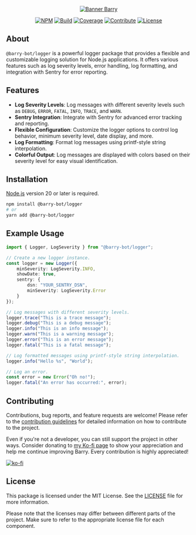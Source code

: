 <!-- Header -->
<div align="center">

[![Banner Barry][banner]][link-repo]

[![NPM][badge-npm]][link-npm]
[![Build][badge-build]][link-build]
[![Coverage][badge-coverage]][link-coverage]
[![Contribute][badge-contribute]][link-contributing]
[![License][badge-license]][link-license]

</div>

<!-- Main Content -->
## About
`@barry-bot/logger` is a powerful logger package that provides a flexible and customizable logging solution for Node.js applications. It offers various features such as log severity levels, error handling, log formatting, and integration with Sentry for error reporting.

## Features
- **Log Severity Levels**: Log messages with different severity levels such as `DEBUG`, `ERROR`, `FATAL`, `INFO`, `TRACE`, and `WARN`.
- **Sentry Integration**: Integrate with Sentry for advanced error tracking and reporting.
- **Flexible Configuration**: Customize the logger options to control log behavior, minimum severity level, date display, and more.
- **Log Formatting**: Format log messages using printf-style string interpolation.
- **Colorful Output**: Log messages are displayed with colors based on their severity level for easy visual identification.

## Installation
[Node.js](https://nodejs.org/en/download) version 20 or later is required.
```sh
npm install @barry-bot/logger
# or
yarn add @barry-bot/logger
```

## Example Usage
```ts
import { Logger, LogSeverity } from "@barry-bot/logger";

// Create a new logger instance.
const logger = new Logger({
    minSeverity: LogSeverity.INFO,
    showDate: true,
    sentry: {
        dsn: "YOUR_SENTRY_DSN",
        minSeverity: LogSeverity.Error
    }
});

// Log messages with different severity levels.
logger.trace("This is a trace message");
logger.debug("This is a debug message");
logger.info("This is an info message");
logger.warn("This is a warning message");
logger.error("This is an error message");
logger.fatal("This is a fatal message");

// Log formatted messages using printf-style string interpolation.
logger.info("Hello %s", "World");

// Log an error.
const error = new Error("Oh no!");
logger.fatal("An error has occurred:", error);
```

## Contributing
Contributions, bug reports, and feature requests are welcome! Please refer to the [contribution guidelines][link-contributing] for detailed information on how to contribute to the project.

Even if you're not a developer, you can still support the project in other ways. Consider donating to [my Ko-fi page][link-kofi] to show your appreciation and help me continue improving Barry. Every contribution is highly appreciated!

[![ko-fi][badge-kofi]][link-kofi]

## License
This package is licensed under the MIT License. See the [LICENSE][link-license] file for more information.

Please note that the licenses may differ between different parts of the project. Make sure to refer to the appropriate license file for each component.

<!-- Image References -->
[badge-build]:https://img.shields.io/github/actions/workflow/status/HeadTriXz/Barry/test.yml?branch=main&style=for-the-badge
[badge-coverage]:https://img.shields.io/codecov/c/github/HeadTriXz/Barry?style=for-the-badge&flag=logger
[badge-contribute]:https://img.shields.io/badge/contributions-welcome-orange.svg?style=for-the-badge
[badge-kofi]:https://ko-fi.com/img/githubbutton_sm.svg
[badge-license]:https://img.shields.io/badge/license-MIT-blue.svg?style=for-the-badge
[badge-npm]:https://img.shields.io/npm/v/@barry-bot/logger.svg?maxAge=3600&style=for-the-badge
[banner]:https://github.com/HeadTriXz/Barry/assets/32986761/72d2c27d-925c-465f-a6a3-fe836e86fad6

<!-- Badge References -->
[link-build]:https://github.com/HeadTriXz/Barry/actions
[link-coverage]:https://codecov.io/gh/HeadTriXz/Barry

<!-- Links -->
[link-contributing]:https://github.com/HeadTriXz/Barry/blob/main/.github/CONTRIBUTING.md
[link-kofi]:https://ko-fi.com/headtrixz
[link-license]:https://github.com/HeadTriXz/Barry/blob/main/LICENSE
[link-npm]:https://www.npmjs.com/package/@barry-bot/logger
[link-repo]: https://github.com/HeadTriXz/Barry
